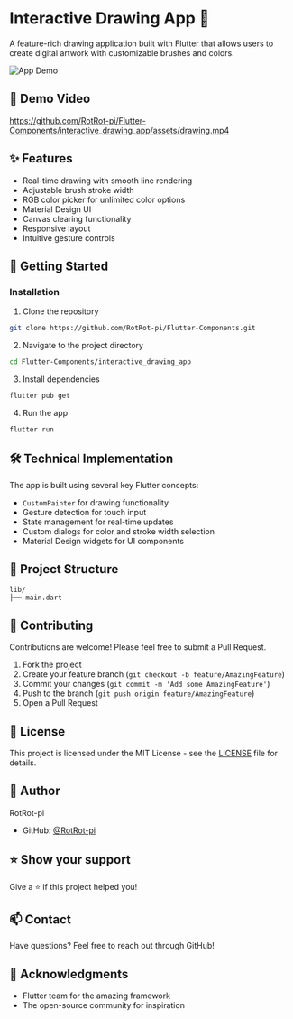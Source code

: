 # Interactive Drawing App 🎨

A feature-rich drawing application built with Flutter that allows users to create digital artwork with customizable brushes and colors.

![App Demo](assets/demo.gif)

## 🎥 Demo Video

https://github.com/RotRot-pi/Flutter-Components/interactive_drawing_app/assets/drawing.mp4

## ✨ Features

- Real-time drawing with smooth line rendering
- Adjustable brush stroke width
- RGB color picker for unlimited color options
- Material Design UI
- Canvas clearing functionality
- Responsive layout
- Intuitive gesture controls


## 🚀 Getting Started

### Installation

1. Clone the repository
```bash
git clone https://github.com/RotRot-pi/Flutter-Components.git
```

2. Navigate to the project directory
```bash
cd Flutter-Components/interactive_drawing_app
```

3. Install dependencies
```bash
flutter pub get
```

4. Run the app
```bash
flutter run
```

## 🛠️ Technical Implementation

The app is built using several key Flutter concepts:

- `CustomPainter` for drawing functionality
- Gesture detection for touch input
- State management for real-time updates
- Custom dialogs for color and stroke width selection
- Material Design widgets for UI components

## 📂 Project Structure

```
lib/
├── main.dart
```

## 🤝 Contributing

Contributions are welcome! Please feel free to submit a Pull Request.

1. Fork the project
2. Create your feature branch (`git checkout -b feature/AmazingFeature`)
3. Commit your changes (`git commit -m 'Add some AmazingFeature'`)
4. Push to the branch (`git push origin feature/AmazingFeature`)
5. Open a Pull Request

## 📝 License

This project is licensed under the MIT License - see the [LICENSE](LICENSE) file for details.

## 👤 Author

RotRot-pi
- GitHub: [@RotRot-pi](https://github.com/RotRot-pi)

## ⭐ Show your support

Give a ⭐️ if this project helped you!

## 📫 Contact

Have questions? Feel free to reach out through GitHub!

## 🙏 Acknowledgments

- Flutter team for the amazing framework
- The open-source community for inspiration